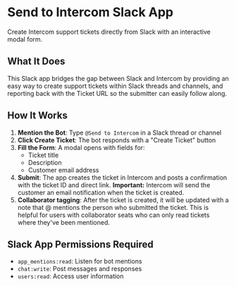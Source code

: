 # Send to Intercom Slack App

Create Intercom support tickets directly from Slack with an interactive modal form.

## What It Does

This Slack app bridges the gap between Slack and Intercom by providing an easy way to create support tickets within Slack threads and channels, and reporting back with the Ticket URL so the submitter can easily follow along.

## How It Works

1. **Mention the Bot**: Type `@Send to Intercom` in a Slack thread or channel
2. **Click Create Ticket**: The bot responds with a "Create Ticket" button
3. **Fill the Form**: A modal opens with fields for:
   - Ticket title
   - Description
   - Customer email address 
4. **Submit**: The app creates the ticket in Intercom and posts a confirmation with the ticket ID and direct link. **Important:** Intercom will send the customer an email notification when the ticket is created.
5. **Collaborator tagging**: After the ticket is created, it will be updated with a note that @ mentions the person who submitted the ticket. This is helpful for users with collaborator seats who can only read tickets where they've been mentioned.

## Slack App Permissions Required

- `app_mentions:read`: Listen for bot mentions
- `chat:write`: Post messages and responses
- `users:read`: Access user information